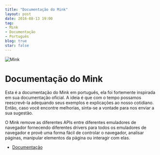 ```yaml
---
title: "Documentação do Mink"
layout: post
date: 2016-08-13 19:00
tag:
- Mink
- Documentação
- Português
blog: true
star: false
---
```


![Mink](https://s3.amazonaws.com/media-p.slid.es/uploads/gwengwaihir/images/74719/mink-logo.png)

Documentação do Mink
=====================

Esta é a documentação do Mink em português, ela foi fortemente inspirada em sua documentação oficial.
A ideia é que com o tempo possamos reescrevê-la adequando seus exemplos e explicações ao nosso cotidiano.
Então, caso você encontre melhorias, sinta-se a vontade para nos enviar a sua sugestão.

O Mink remove as diferentes APIs entre diferentes emuladores de navegador fornecendo diferentes drivers para todos os emuladores de navegador e provê uma forma fácil de controlar o navegador, analisar páginas, manipular elementos da página ou interagir com elas.

* [Documentação](http://docmink.readthedocs.io)
